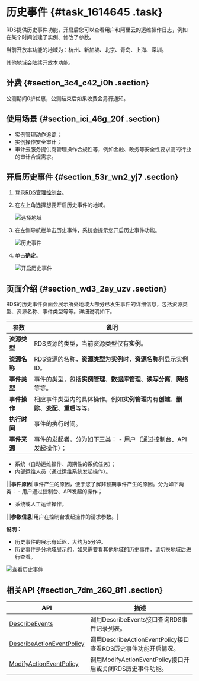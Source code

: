 # 历史事件 {#task_1614645 .task}

RDS提供历史事件功能，开启后您可以查看用户和阿里云的运维操作日志，例如在某个时间创建了实例、修改了参数。

当前开放本功能的地域为：杭州、新加坡、北京、青岛、上海、深圳。

其他地域会陆续开放本功能。

## 计费 {#section_3c4_c42_i0h .section}

公测期间0折优惠，公测结束后如果收费会另行通知。

## 使用场景 {#section_ici_46g_20f .section}

-   实例管理动作追踪；
-   实例操作安全审计；
-   审计云服务提供商管理操作合规性等，例如金融、政务等安全性要求高的行业的审计合规需求。

## 开启历史事件 {#section_53r_wn2_yj7 .section}

1.  登录[RDS管理控制台](https://rds.console.aliyun.com/)。
2.  在左上角选择想要开启历史事件的地域。 

    ![选择地域](http://static-aliyun-doc.oss-cn-hangzhou.aliyuncs.com/assets/img/7814/156713141236543_zh-CN.png)

3.  在左侧导航栏单击历史事件，系统会提示您开启历史事件功能。 

    ![历史事件](http://static-aliyun-doc.oss-cn-hangzhou.aliyuncs.com/assets/img/1280298/156713141254951_zh-CN.png)

4.  单击**确定**。 

    ![开启历史事件](http://static-aliyun-doc.oss-cn-hangzhou.aliyuncs.com/assets/img/1280298/156713141255034_zh-CN.png)


## 页面介绍 {#section_wd3_2ay_uzv .section}

RDS的历史事件页面会展示所处地域大部分已发生事件的详细信息，包括资源类型、资源名称、事件类型等等。详细说明如下。

|参数|说明|
|--|--|
|**资源类型**|RDS资源的类型，当前资源类型仅有**实例**。|
|**资源名称**|RDS资源的名称，**资源类型**为**实例**时，**资源名称**列显示实例ID。|
|**事件类型**|事件的类型，包括**实例管理**、**数据库管理**、**读写分离**、**网络**等等。|
|**事件操作**|相应事件类型内的具体操作。例如**实例管理**内有**创建**、**删除**、**变配**、**重启**等等。|
|**执行时间**|事件的执行时间。|
|**事件来源**|事件的发起者，分为如下三类： -   用户（通过控制台、API发起操作）；
-   系统（自动运维操作、周期性的系统任务）；
-   内部运维人员（通过运维系统发起操作）。

 |
|**事件原因**|事件产生的原因，便于您了解非预期事件产生的原因。分为如下两类： -   用户通过控制台、API发起的操作；
-   系统或人工运维操作。

 |
|**参数信息**|用户在控制台发起操作的请求参数。|

**说明：** 

-   历史事件的展示有延迟，大约为5分钟。
-   历史事件是分地域展示的，如果需要看其他地域的历史事件，请切换地域后进行查看。

![查看历史事件](http://static-aliyun-doc.oss-cn-hangzhou.aliyuncs.com/assets/img/1280298/156713141255035_zh-CN.png)

## 相关API {#section_7dm_260_8f1 .section}

|API|描述|
|---|--|
|[DescribeEvents](../cn.zh-CN/API参考/历史事件/DescribeEvents.md#)|调用DescribeEvents接口查询RDS事件记录列表。|
|[DescribeActionEventPolicy](../cn.zh-CN/API参考/历史事件/DescribeActionEventPolicy.md#)|调用DescribeActionEventPolicy接口查看RDS历史事件功能开启情况。|
|[ModifyActionEventPolicy](../cn.zh-CN/API参考/历史事件/ModifyActionEventPolicy.md#)|调用ModifyActionEventPolicy接口开启或关闭RDS历史事件功能。|

